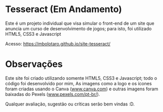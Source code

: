 # Tesseract (Em Andamento)
 Este é um projeto individual que visa simular o front-end de um site que anuncia um curso de desenvolvimento de jogos; para isto, foi utilizado HTML5, CSS3 e Javascript

Acesso: https://mbolotaro.github.io/site-tesseract/

# Observações
Este site foi criado utilizando somente HTML5, CSS3 e Javascript; todo o código foi desenvolvido por mim,
As imagens como a logo e os ícones foram criadas usando o Canva (www.canva.com) e outras imagens foram baixadas do Pexels (www.pexels.com/pt-br/).

Qualquer avaliação, sugestão ou críticas serão bem vindas :D.
